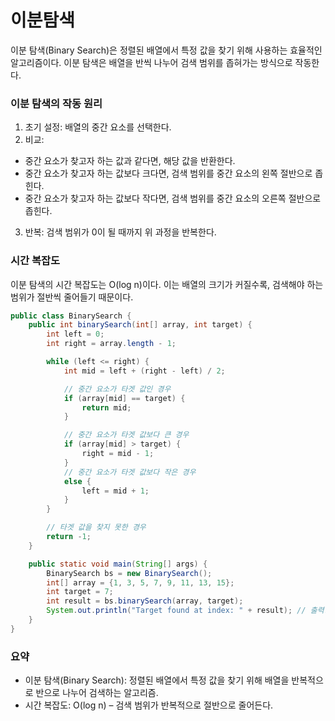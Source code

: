 # 이분탐색

이분 탐색(Binary Search)은 정렬된 배열에서 특정 값을 찾기 위해 사용하는 효율적인 알고리즘이다. 이분 탐색은 배열을 반씩 나누어 검색 범위를 좁혀가는 방식으로 작동한다.
### 이분 탐색의 작동 원리
1. 초기 설정: 배열의 중간 요소를 선택한다.
2. 비교:
- 중간 요소가 찾고자 하는 값과 같다면, 해당 값을 반환한다.
- 중간 요소가 찾고자 하는 값보다 크다면, 검색 범위를 중간 요소의 왼쪽 절반으로 좁힌다.
- 중간 요소가 찾고자 하는 값보다 작다면, 검색 범위를 중간 요소의 오른쪽 절반으로 좁힌다.
3. 반복: 검색 범위가 0이 될 때까지 위 과정을 반복한다.

### 시간 복잡도
이분 탐색의 시간 복잡도는 O(log n)이다. 이는 배열의 크기가 커질수록, 검색해야 하는 범위가 절반씩 줄어들기 때문이다.

```Java
public class BinarySearch {
    public int binarySearch(int[] array, int target) {
        int left = 0;
        int right = array.length - 1;

        while (left <= right) {
            int mid = left + (right - left) / 2;

            // 중간 요소가 타겟 값인 경우
            if (array[mid] == target) {
                return mid;
            }

            // 중간 요소가 타겟 값보다 큰 경우
            if (array[mid] > target) {
                right = mid - 1;
            }
            // 중간 요소가 타겟 값보다 작은 경우
            else {
                left = mid + 1;
            }
        }

        // 타겟 값을 찾지 못한 경우
        return -1;
    }

    public static void main(String[] args) {
        BinarySearch bs = new BinarySearch();
        int[] array = {1, 3, 5, 7, 9, 11, 13, 15};
        int target = 7;
        int result = bs.binarySearch(array, target);
        System.out.println("Target found at index: " + result); // 출력: Target found at index: 3
    }
}

```
### 요약
- 이분 탐색(Binary Search): 정렬된 배열에서 특정 값을 찾기 위해 배열을 반복적으로 반으로 나누어 검색하는 알고리즘.
- 시간 복잡도: O(log n) – 검색 범위가 반복적으로 절반으로 줄어든다.
